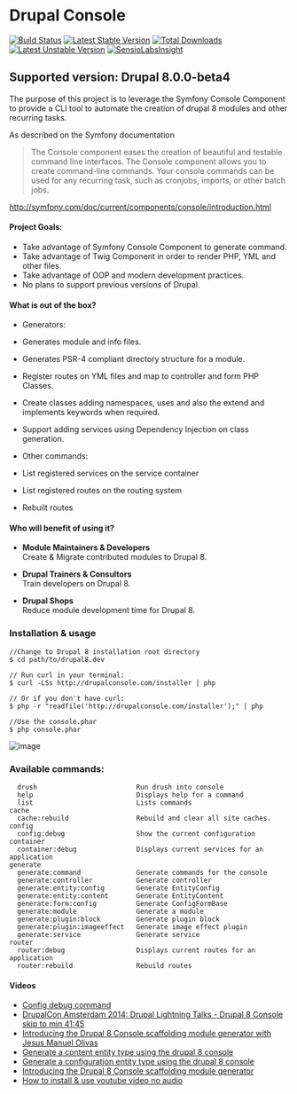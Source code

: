 Drupal Console
=============================================
[![Build Status](https://travis-ci.org/hechoendrupal/DrupalAppConsole.svg?branch=master)](https://travis-ci.org/hechoendrupal/DrupalAppConsole)
[![Latest Stable Version](https://poser.pugx.org/drupal/console/v/stable.svg)](https://packagist.org/packages/drupal/console) [![Total Downloads](https://poser.pugx.org/drupal/console/downloads.svg)](https://packagist.org/packages/drupal/console) [![Latest Unstable Version](https://poser.pugx.org/drupal/console/v/unstable.svg)](https://packagist.org/packages/drupal/console) [![SensioLabsInsight](https://insight.sensiolabs.com/projects/d0f089ff-a6e9-4ba4-b353-cb68173c7d90/mini.png)](https://insight.sensiolabs.com/projects/d0f089ff-a6e9-4ba4-b353-cb68173c7d90)

## Supported version: Drupal 8.0.0-beta4

The purpose of this project is to leverage the Symfony Console Component to provide a CLI tool to automate the creation of drupal 8 modules and other recurring tasks.

As described on the Symfony documentation
>The Console component eases the creation of beautiful and testable command line interfaces.
The Console component allows you to create command-line commands. Your console commands can be used for any recurring task, such as cronjobs, imports, or other batch jobs.  

http://symfony.com/doc/current/components/console/introduction.html

#### Project Goals:
* Take advantage of Symfony Console Component to generate command.
* Take advantage of Twig Component in order to render PHP, YML and other files.
* Take advantage of OOP and modern development practices.
* No plans to support previous versions of Drupal.

#### What is out of the box?
* Generators:
 * Generates module and info files.
 * Generates PSR-4 compliant directory structure for a module.
 * Register routes on YML files and map to controller and form PHP Classes.
 * Create classes adding namespaces, uses and also the extend and implements keywords when required.
 * Support adding services using Dependency Injection on class generation.

* Other commands:
 * List registered services on the service container
 * List registered routes on the routing system
 * Rebuilt routes

#### Who will benefit of using it?
* **Module Maintainers & Developers**  
  Create & Migrate contributed modules to Drupal 8.

* **Drupal Trainers & Consultors**  
  Train developers on Drupal 8.

* **Drupal Shops**  
  Reduce module development time for Drupal 8.

### Installation & usage
```
//Change to Drupal 8 installation root directory
$ cd path/to/drupal8.dev

// Run curl in your terminal:
$ curl -LSs http://drupalconsole.com/installer | php

// Or if you don't have curl:
$ php -r "readfile('http://drupalconsole.com/installer');" | php

//Use the console.phar
$ php console.phar
```

![image](http://drupalconsole.com/assets/img/drupal-console-phar.gif)

### Available commands:
```
  drush                         Run drush into console
  help                          Displays help for a command
  list                          Lists commands
cache
  cache:rebuild                 Rebuild and clear all site caches.
config
  config:debug                  Show the current configuration
container
  container:debug               Displays current services for an application
generate
  generate:command              Generate commands for the console
  generate:controller           Generate controller
  generate:entity:config        Generate EntityConfig
  generate:entity:content       Generate EntityContent
  generate:form:config          Generate ConfigFormBase
  generate:module               Generate a module
  generate:plugin:block         Generate plugin block
  generate:plugin:imageeffect   Generate image effect plugin
  generate:service              Generate service
router
  router:debug                  Displays current routes for an application
  router:rebuild                Rebuild routes
```

#### Videos
* [Config debug command](https://www.youtube.com/watch?v=J6UrS6tfryY)
* [DrupalCon Amsterdam 2014: Drupal Lightning Talks - Drupal 8 Console skip to min 41:45](https://www.youtube.com/watch?v=Rk4enIuhWno&t=41m45s#t=2505)
* [Introducing the Drupal 8 Console scaffolding module generator with Jesus Manuel Olivas](http://bit.ly/acquia-console)
* [Generate a content entity type using the drupal 8 console](https://www.youtube.com/watch?v=agcqTEr5_48)
* [Generate a configuration entity type using the drupal 8 console](https://www.youtube.com/watch?v=x1zYfMLzFIM)
* [Introducing the Drupal 8 Console scaffolding module generator](https://www.youtube.com/watch?v=lzjcj-_xlAg)
* [How to install & use youtube video no audio](http://www.youtube.com/watch?v=NkHT2KctR-Y)
